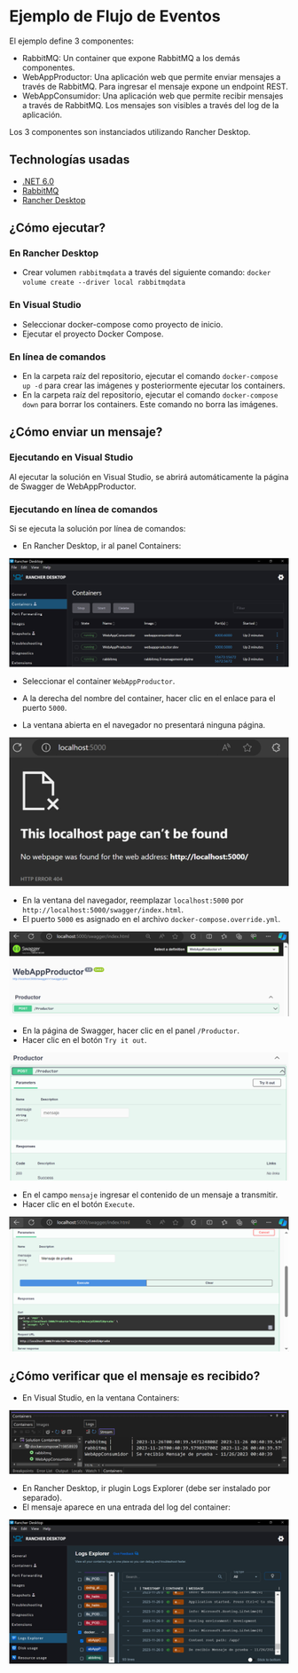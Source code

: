 # Ejemplo de Flujo de Eventos

El ejemplo define 3 componentes:

- RabbitMQ: Un container que expone RabbitMQ a los demás componentes.
- WebAppProductor: Una aplicación web que permite enviar mensajes a través de RabbitMQ. Para ingresar el mensaje expone un endpoint REST.
- WebAppConsumidor: Una aplicación web que permite recibir mensajes a través de RabbitMQ. Los mensajes son visibles a través del log de la aplicación.

Los 3 componentes son instanciados utilizando Rancher Desktop.

## Technologías usadas

- [.NET 6.0](https://dotnet.microsoft.com/)
- [RabbitMQ](https://www.rabbitmq.com/)
- [Rancher Desktop](https://rancherdesktop.io/)

## ¿Cómo ejecutar?

### En Rancher Desktop

- Crear volumen `rabbitmqdata` a través del siguiente comando: `docker volume create --driver local rabbitmqdata`

### En Visual Studio

- Seleccionar docker-compose como proyecto de inicio.
- Ejecutar el proyecto Docker Compose.

### En línea de comandos

- En la carpeta raíz del repositorio, ejecutar el comando `docker-compose up -d` para crear las imágenes y posteriormente ejecutar los containers.
- En la carpeta raíz del repositorio, ejecutar el comando `docker-compose down` para borrar los containers. Este comando no borra las imágenes.

## ¿Cómo enviar un mensaje?

### Ejecutando en Visual Studio

Al ejecutar la solución en Visual Studio, se abrirá automáticamente la página de Swagger de WebAppProductor.

### Ejecutando en línea de comandos

Si se ejecuta la solución por línea de comandos:

- En Rancher Desktop, ir al panel Containers:

![Containers](screenshot-containers.png)
- Seleccionar el container `WebAppProductor`.
- A la derecha del nombre del container, hacer clic en el enlace para el puerto `5000`.

- La ventana abierta en el navegador no presentará ninguna página.

![WebAppProductorSwagger1](screenshot-webappproductor-swagger-1.png)
- En la ventana del navegador, reemplazar `localhost:5000` por `http://localhost:5000/swagger/index.html`.
- El puerto `5000` es asignado en el archivo `docker-compose.override.yml`.

![WebAppProductorSwagger2](screenshot-webappproductor-swagger-2.png)

- En la página de Swagger, hacer clic en el panel `/Productor`.
- Hacer clic en el botón `Try it out`.

![WebAppProductorSwagger3](screenshot-webappproductor-swagger-3.png)

- En el campo `mensaje` ingresar el contenido de un mensaje a transmitir.
- Hacer clic en el botón `Execute`.

![WebAppProductorSwagger4](screenshot-webappproductor-swagger-4.png)

## ¿Cómo verificar que el mensaje es recibido?

- En Visual Studio, en la ventana Containers:

![WebAppConsumidorLogs](screenshot-webappconsumidor-logs-1.png)

- En Rancher Desktop, ir plugin Logs Explorer (debe ser instalado por separado).
- El mensaje aparece en una entrada del log del container:

![WebAppConsumidorLogs](screenshot-webappconsumidor-logs-2.png)
